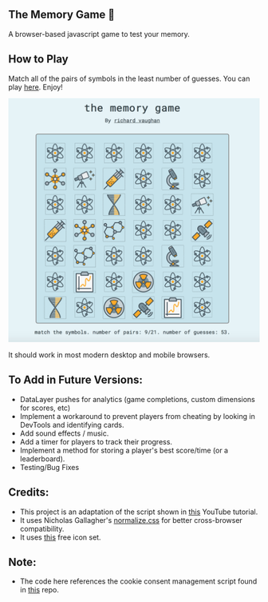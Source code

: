 ## The Memory Game 🧠

A browser-based javascript game to test your memory.

## How to Play

Match all of the pairs of symbols in the least number of guesses. You can play <a href=https://www.richvaughan.co.uk/pages/memorygame/play.html>here</a>. Enjoy! 

![Screenshot](memoryscreen.png)

It should work in most modern desktop and mobile browsers.

## To Add in Future Versions:
* DataLayer pushes for analytics (game completions, custom dimensions for scores, etc)
* Implement a workaround to prevent players from cheating by looking in DevTools and identifying cards.
* Add sound effects / music.
* Add a timer for players to track their progress.
* Implement a method for storing a player's best score/time (or a leaderboard).
* Testing/Bug Fixes

## Credits:
* This project is an adaptation of the script shown in <a href="https://www.youtube.com/watch?v=ZniVgo8U7ek">this</a> YouTube tutorial.
* It uses Nicholas Gallagher's <a href="http://necolas.github.io/normalize.css/">normalize.css</a> for better cross-browser compatibility.
* It uses <a href="https://tympanus.net/codrops/2016/01/29/freebie-science-line-icons/">this</a> free icon set.

## Note:
* The code here references the cookie consent management script found in [this](https://github.com/vaughan-rich/vaughan-records) repo.


